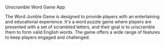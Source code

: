 Unscramble Word Game App

The Word Jumble Game is designed to provide players with an entertaining and educational experience. It's a word puzzle game where players are presented with a set of scrambled letters, and their goal is to unscramble them to form valid English words. The game offers a wide range of features to keep players engaged and challenged.


